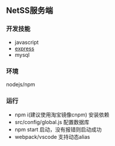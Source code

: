 ## NetSS服务端

### 开发技能
*   javascript
*   [express](http://www.expressjs.com.cn/)
*   mysql

### 环境
nodejs/npm

### 运行
*   npm i(建议使用淘宝镜像cnpm)  安装依赖
*   src/config/global.js 配置数据库
*   npm start 启动，没有报错则启动成功
*   webpack/vscode 支持动态alias
